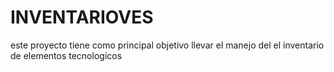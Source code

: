 # INVENTARIOVES

este proyecto tiene como principal objetivo llevar el manejo del el inventario de elementos tecnologicos
